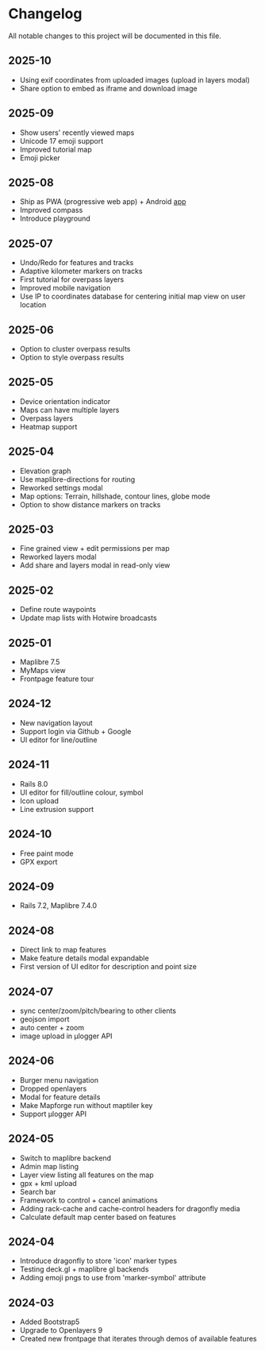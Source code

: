 # Changelog

All notable changes to this project will be documented in this file.

## 2025-10

* Using exif coordinates from uploaded images (upload in layers modal)
* Share option to embed as iframe and download image

## 2025-09

* Show users' recently viewed maps
* Unicode 17 emoji support
* Improved tutorial map
* Emoji picker

## 2025-08

* Ship as PWA (progressive web app) + Android [app](https://play.google.com/store/apps/details?id=org.mapforge.twa)
* Improved compass
* Introduce playground

## 2025-07

* Undo/Redo for features and tracks
* Adaptive kilometer markers on tracks
* First tutorial for overpass layers
* Improved mobile navigation
* Use IP to coordinates database for centering initial map view on user location

## 2025-06

* Option to cluster overpass results
* Option to style overpass results

## 2025-05

* Device orientation indicator
* Maps can have multiple layers
* Overpass layers
* Heatmap support

## 2025-04

* Elevation graph
* Use maplibre-directions for routing
* Reworked settings modal
* Map options: Terrain, hillshade, contour lines, globe mode
* Option to show distance markers on tracks

## 2025-03

* Fine grained view + edit permissions per map
* Reworked layers modal
* Add share and layers modal in read-only view

## 2025-02

* Define route waypoints
* Update map lists with Hotwire broadcasts

## 2025-01

* Maplibre 7.5
* MyMaps view
* Frontpage feature tour

## 2024-12

* New navigation layout
* Support login via Github + Google
* UI editor for line/outline

## 2024-11

* Rails 8.0
* UI editor for fill/outline colour, symbol
* Icon upload
* Line extrusion support

## 2024-10

* Free paint mode
* GPX export

## 2024-09

* Rails 7.2, Maplibre 7.4.0

## 2024-08

* Direct link to map features
* Make feature details modal expandable
* First version of UI editor for description and point size


## 2024-07

* sync center/zoom/pitch/bearing to other clients
* geojson import
* auto center + zoom
* image upload in µlogger API


## 2024-06

* Burger menu navigation
* Dropped openlayers
* Modal for feature details
* Make Mapforge run without maptiler key
* Support µlogger API

## 2024-05

* Switch to maplibre backend
* Admin map listing
* Layer view listing all features on the map
* gpx + kml upload
* Search bar
* Framework to control + cancel animations
* Adding rack-cache and cache-control headers for dragonfly media
* Calculate default map center based on features

## 2024-04

* Introduce dragonfly to store 'icon' marker types
* Testing deck.gl + maplibre gl backends
* Adding emoji pngs to use from 'marker-symbol' attribute

## 2024-03

* Added Bootstrap5
* Upgrade to Openlayers 9
* Created new frontpage that iterates through demos of available features
